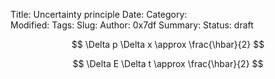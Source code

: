 Title: Uncertainty principle
Date: 
Category:  
Modified: 
Tags: 
Slug: 
Author: 0x7df
Summary: 
Status: draft

$$ \Delta p \Delta x \approx \frac{\hbar}{2} $$

$$ \Delta E \Delta t \approx \frac{\hbar}{2} $$

